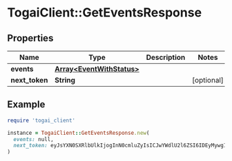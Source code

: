 # TogaiClient::GetEventsResponse

## Properties

| Name | Type | Description | Notes |
| ---- | ---- | ----------- | ----- |
| **events** | [**Array&lt;EventWithStatus&gt;**](EventWithStatus.md) |  |  |
| **next_token** | **String** |  | [optional] |

## Example

```ruby
require 'togai_client'

instance = TogaiClient::GetEventsResponse.new(
  events: null,
  next_token: eyJsYXN0SXRlbUlkIjogInN0cmluZyIsICJwYWdlU2l6ZSI6IDEyMywgInNvcnRPcmRlciI6ICJhc2MifQ&#x3D;&#x3D;
)
```

